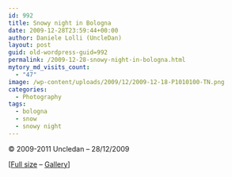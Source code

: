 ```yaml
---
id: 992
title: Snowy night in Bologna
date: 2009-12-28T23:59:44+00:00
author: Daniele Lolli (UncleDan)
layout: post
guid: old-wordpress-guid=992
permalink: /2009-12-28-snowy-night-in-bologna.html
mytory_md_visits_count:
  - "47"
image: /wp-content/uploads/2009/12/2009-12-18-P1010100-TN.png
categories:
  - Photography
tags:
  - bologna
  - snow
  - snowy night
---
```

© 2009-2011 Uncledan &#8211; 28/12/2009
  
[[Full size](https://filedn.com/lAHAHtmqjaTjJxFAtUSMfN8/gallery/31-Snowy%20Night%20%28Bologna%2C%2018-12-2009%29/2009-12-18%20P1010100.JPG "Snowy night in Bologna") &#8211; [Gallery](https://filedn.com/lAHAHtmqjaTjJxFAtUSMfN8/gallery/31-Snowy-Night-Bologna,-18-12-2009.html "Gallery")]